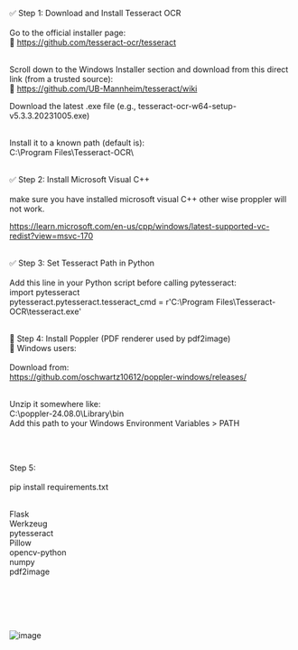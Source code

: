 ✅ Step 1: Download and Install Tesseract OCR <br/><br/>
Go to the official installer page: <br/>
🔗 https://github.com/tesseract-ocr/tesseract <br/><br/>

Scroll down to the Windows Installer section and download from this direct link (from a trusted source):<br/>
🔗 https://github.com/UB-Mannheim/tesseract/wiki <br/>

Download the latest .exe file (e.g., tesseract-ocr-w64-setup-v5.3.3.20231005.exe)<br/><br/>

Install it to a known path (default is):<br/>
C:\Program Files\Tesseract-OCR\ <br/><br/>

✅ Step 2: Install  Microsoft Visual C++ <br/><br/>
make sure you have installed microsoft visual C++ other wise proppler will not work.

https://learn.microsoft.com/en-us/cpp/windows/latest-supported-vc-redist?view=msvc-170 <br/><br/>


✅ Step 3: Set Tesseract Path in Python <br/><br/>
Add this line in your Python script before calling pytesseract:<br/>
import pytesseract<br/>
pytesseract.pytesseract.tesseract_cmd = r'C:\Program Files\Tesseract-OCR\tesseract.exe'<br/><br/>


🧱 Step 4: Install Poppler (PDF renderer used by pdf2image)<br/>
🔗 Windows users:<br/><br/>
Download from:<br/>
https://github.com/oschwartz10612/poppler-windows/releases/<br/><br/>

Unzip it somewhere like:<br/>
C:\poppler-24.08.0\Library\bin<br/>
Add this path to your Windows Environment Variables > PATH<br/>

<br/><br/>


Step 5:<br/><br/>
pip install requirements.txt <br/><br/>

Flask<br/>
Werkzeug<br/>
pytesseract<br/>
Pillow<br/>
opencv-python<br/>
numpy<br/>
pdf2image<br/>

<br/><br/><br/><br/>


![image](https://github.com/user-attachments/assets/13f2e70f-aeff-4e31-a4b6-4becf826248c)






